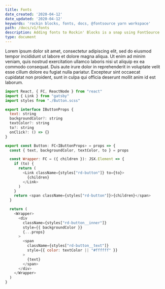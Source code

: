 ```yaml
---
title: Fonts
date_created: '2020-04-12'
date_updated: '2020-04-12'
keywords: 'rockin blocks, fonts, docs, @fontsource yarn workspace'
path: /docs/v1/fonts
description: Adding fonts to Rockin' Blocks is a snap using FontSource.
type: document
---
```

Lorem ipsum dolor sit amet, consectetur adipiscing elit, sed do eiusmod tempor incididunt ut labore et dolore magna aliqua. Ut enim ad minim veniam, quis nostrud exercitation ullamco laboris nisi ut aliquip ex ea commodo consequat. Duis aute irure dolor in reprehenderit in voluptate velit esse cillum dolore eu fugiat nulla pariatur. Excepteur sint occaecat cupidatat non proident, sunt in culpa qui officia deserunt mollit anim id est laborum.

```javascript
import React, { FC, ReactNode } from "react"
import { Link } from "gatsby"
import styles from "./Button.scss"

export interface IButtonProps {
  text: string
  backgroundColor?: string
  textColor?: string
  to?: string
  onClick?: () => {}
}

export const Button: FC<IButtonProps> = props => {
  const { text, backgroundColor, textColor, to } = props

  const Wrapper: FC = ({ children }): JSX.Element => {
    if (to) {
      return (
        <Link className={styles["rd-button"]} to={to}>
          {children}
        </Link>
      )
    }
    return <span className={styles["rd-button"]}>{children}</span>
  }

  return (
    <Wrapper>
      <div
        className={styles["rd-button__inner"]}
        style={{ backgroundColor }}
        {...props}
      >
        <span
          className={styles["rd-button__text"]}
          style={{ color: textColor || "#ffffff" }}
        >
          {text}
        </span>
      </div>
    </Wrapper>
  )
}
```